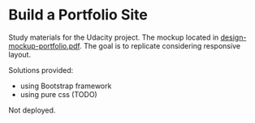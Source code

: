 Build a Portfolio Site
=========

Study materials for the Udacity project. The mockup located in [design-mockup-portfolio.pdf](design-mockup-portfolio.pdf). The goal is to replicate considering responsive layout.

Solutions provided:

* using Bootstrap framework
* using pure css (TODO)

Not deployed.
